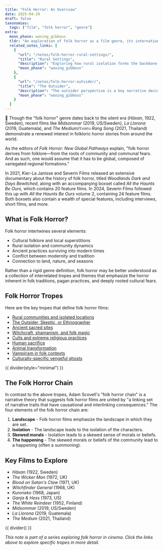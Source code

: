 ```yaml
---
title: "Folk Horror: An Overview"
date: 2025-04-29
draft: false
taxonomies:
  tags: ["film", "folk horror", "genre"]
extra:
  moon_phase: waxing_gibbous
  tldr: "An exploration of folk horror as a film genre, its international manifestations, and common tropes."
  related_notes_links: [
    {
      "url": "/notes/folk-horror-rural-settings/",
      "title": "Rural Settings",
      "description": "Exploring how rural isolation forms the backbone of folk horror narratives.",
      "moon_phase": "waxing_gibbous"
    },
    {
      "url": "/notes/folk-horror-outsider/",
      "title": "The Outsider",
      "description": "The outsider perspective is a key narrative device in folk horror.",
      "moon_phase": "waxing_gibbous"
    }
  ]
---
```


<span class="og">🎄</span> Though the "folk horror" genre dates back to the silent era (*Häxan*, 1922, Sweden), recent films like *Midsommar* (2019, US/Sweden), *La Llorona* (2019, Guatemala), and *The Medium*/ร่างทรง *Rang Song* (2021, Thailand) demonstrate a renewed interest in folkloric horror stories from around the world.

As the editors of *Folk Horror: New Global Pathways* explain, "folk horror derives from folklore—from the roots of community and communal fears. And as such, one would assume that it has to be global, composed of variegated regional formations."

In 2021, Kier-La Janisse and Severin Films released an extensive documentary about the history of folk horror, titled *Woodlands Dark and Days Bewitched*, along with an accompanying boxset called *All the Haunts Be Ours*, which contains 20 feature films. In 2024, Severin Films followed this up with *All the Haunts Be Ours* volume 2, containing 24 feature films. Both boxsets also contain a wealth of special features, including interviews, short films, and more.

## What is Folk Horror?

Folk horror intertwines several elements:
- Cultural folklore and local superstitions
- Rural isolation and community dynamics
- Ancient practices surviving into modern times
- Conflict between modernity and tradition
- Connection to land, nature, and seasons

Rather than a rigid genre definition, folk horror may be better understood as a collection of interrelated tropes and themes that emphasize the horror inherent in folk traditions, pagan practices, and deeply rooted cultural fears.

## Folk Horror Tropes

Here are the key tropes that define folk horror films:

- [Rural communities and isolated locations](/notes/folk-horror-rural-settings)
- [The Outsider, Skeptic, or Ethnographer](/notes/folk-horror-outsider)
- [Ancient sacred sites](/notes/folk-horror-sacred-sites)
- [Witchcraft, shamanism, and folk magic](/notes/folk-horror-witchcraft)
- [Cults and extreme religious practices](/notes/folk-horror-cults)
- [Human sacrifice](/notes/folk-horror-human-sacrifice)
- [Animal transformation](/notes/folk-horror-animal-transformation)
- [Vampirism in folk contexts](/notes/folk-horror-vampirism)
- [Culturally-specific vengeful ghosts](/notes/folk-horror-vengeful-ghosts)

{{ divider(style="minimal") }}

## The Folk Horror Chain

In contrast to the above tropes, Adam Scovell's "folk horror chain" is a narrative theory that suggests folk horror films are united by "a linking set of narrative traits that have causational and interlinking consequences." The four elements of the folk horror chain are:

1. **Landscape** - Folk horror films emphasize the landscape in which they are set.
2. **Isolation** - The landscape leads to the isolation of the characters.
3. **Skewed morals** - Isolation leads to a skewed sense of morals or beliefs.
4. **The happening** - The skewed morals or beliefs of the community lead to a happening (often a summoning).

## Key Films to Explore

- *Häxan* (1922, Sweden)
- *The Wicker Man* (1972, UK)
- *Blood on Satan's Claw* (1971, UK)
- *Witchfinder General* (1968, UK)
- *Kuroneko* (1968, Japan)
- *Ganja & Hess* (1973, US)
- *The White Reindeer* (1952, Finland)
- *Midsommar* (2019, US/Sweden)
- *La Llorona* (2019, Guatemala)
- *The Medium* (2021, Thailand)

{{ divider() }}

*This note is part of a series exploring folk horror in cinema. Click the links above to explore specific tropes in more detail.*
